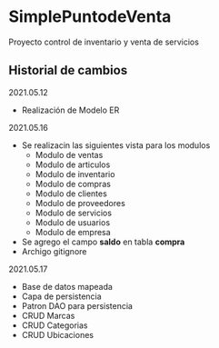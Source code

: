 # SimplePuntodeVenta
Proyecto control de inventario y venta de servicios

## Historial de cambios

2021.05.12
- Realización de Modelo ER

2021.05.16
- Se realizacin las siguientes vista para los modulos
    - Modulo de ventas
    - Modulo de articulos
    - Modulo de inventario
    - Modulo de compras
    - Modulo de clientes
    - Modulo de proveedores
    - Modulo de servicios
    - Modulo de usuarios
    - Modulo de empresa
- Se agrego el campo __saldo__ en tabla __compra__
- Archigo gitignore

2021.05.17
- Base de datos mapeada
- Capa de persistencia
- Patron DAO para persistencia
- CRUD Marcas
- CRUD Categorias
- CRUD Ubicaciones
